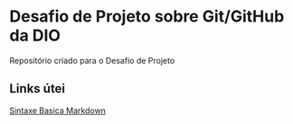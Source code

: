 # Desafio de Projeto sobre Git/GitHub da DIO
Repositório criado para o Desafio de Projeto
## Links útei
[Sintaxe Basica Markdown](https://www.markdownguide.org/basic-syntax/)
